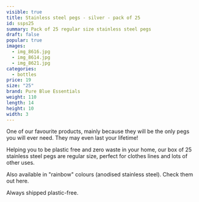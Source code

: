 ```yaml
---
visible: true
title: Stainless steel pegs - silver - pack of 25
id: ssps25
summary: Pack of 25 regular size stainless steel pegs
draft: false
popular: true
images:
  - img_8616.jpg
  - img_8614.jpg
  - img_8621.jpg
categories:
  - bottles
price: 19
size: "25"
brand: Pure Blue Essentials
weight: 110
length: 14
height: 10
width: 3
---
```

O﻿ne of our favourite products, mainly because they will be the only pegs you will ever need.  They may even last your lifetime! 

H﻿elping you to be plastic free and zero waste in your home, our box of 25 stainless steel pegs are regular size, perfect for clothes lines and lots of other uses.

A﻿lso available in "rainbow" colours (anodised stainless steel).  Check them out here.

Always s﻿hipped plastic-free.
